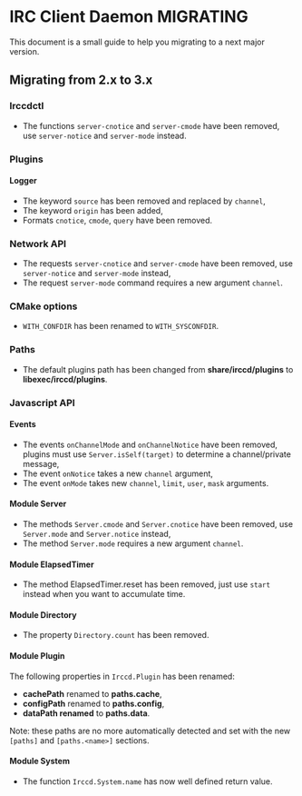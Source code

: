 IRC Client Daemon MIGRATING
===========================

This document is a small guide to help you migrating to a next major version.

Migrating from 2.x to 3.x
-------------------------

### Irccdctl

  - The functions `server-cnotice` and `server-cmode` have been removed, use
    `server-notice` and `server-mode` instead.

### Plugins

#### Logger

  - The keyword `source` has been removed and replaced by `channel`,
  - The keyword `origin` has been added,
  - Formats `cnotice`, `cmode`, `query` have been removed.

### Network API

  - The requests `server-cnotice` and `server-cmode` have been removed, use
    `server-notice` and `server-mode` instead,
  - The request `server-mode` command requires a new argument `channel`.

### CMake options

  - `WITH_CONFDIR` has been renamed to `WITH_SYSCONFDIR`.

### Paths

  - The default plugins path has been changed from **share/irccd/plugins** to
    **libexec/irccd/plugins**.

### Javascript API

#### Events

  - The events `onChannelMode` and `onChannelNotice` have been removed, plugins
    must use `Server.isSelf(target)` to determine a channel/private message,
  - The event `onNotice` takes a new `channel` argument,
  - The event `onMode` takes new `channel`, `limit`, `user`, `mask` arguments.

#### Module Server

  - The methods `Server.cmode` and `Server.cnotice` have been removed, use
    `Server.mode` and `Server.notice` instead,
  - The method `Server.mode` requires a new argument `channel`.

#### Module ElapsedTimer

  - The method ElapsedTimer.reset has been removed, just use `start` instead
    when you want to accumulate time.

#### Module Directory

  - The property `Directory.count` has been removed.

#### Module Plugin

The following properties in `Irccd.Plugin` has been renamed:

  - **cachePath** renamed to **paths.cache**,
  - **configPath** renamed to **paths.config**,
  - **dataPath renamed** to **paths.data**.

Note: these paths are no more automatically detected and set with the new
      `[paths]` and `[paths.<name>]` sections.

#### Module System

  - The function `Irccd.System.name` has now well defined return value.
